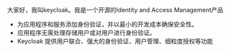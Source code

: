 大家好，我叫keycloak。我是一个开源的Identity and Access Management产品
* 为应用程序和服务添加身份验证，并以最小的开发成本确保安全性。
* 应用程序无需处理存储用户或对用户进行身份验证。
* Keycloak 提供用户联合、强大的身份验证、用户管理、细粒度授权等功能
